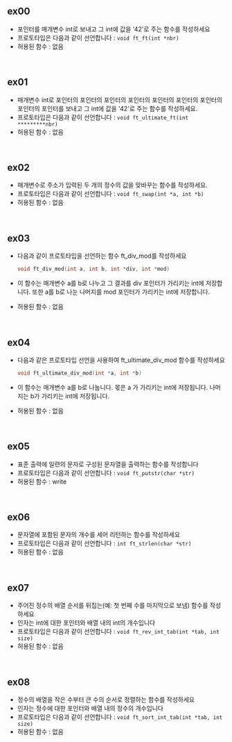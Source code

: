 ## ex00

- 포인터를 매개변수 int로 보내고 그 int에 값을 '42'로 주는 함수를 작성하세요
- 프로토타입은 다음과 같이 선언합니다 : `void ft_ft(int *nbr)`
- 허용된 함수 : 없음

<br/>



## ex01

- 매개변수 int로 포인터의 포인터의 포인터의 포인터의 포인터의 포인터의 포인터의 포인터의 포인터를 보내고 그 int에 값을 '42'로 주는 함수를 작성하세요.
- 프로토타입은 다음과 같이 선언합니다 : `void ft_ultimate_ft(int *********nbr)`
- 허용된 함수 : 없음

<br/>



## ex02

- 매개변수로 주소가 입력된 두 개의 정수의 값을 맞바꾸는 함수를 작성하세요.
- 프로토타입은 다음과 같이 선언합니다 : `void ft_swap(int *a, int *b)`
- 허용된 함수 : 없음

<br/>



## ex03

- 다음과 같이 프로토타입을 선언하는 함수 ft_div_mod를 작성하세요

  ```c
  void ft_div_mod(int a, int b, int *div, int *mod)
  ```
  
- 이 함수는 매개변수 a를 b로 나누고 그 결과를 div 포인터가 가리키는 int에 저장합니다. 또한 a를 b로 나눈 나머지를 mod 포인터가 가리키는 int에 저장합니다.
- 허용된 함수 : 없음

<br/>



## ex04

- 다음과 같은 프로토타입 선언을 사용하여 ft_ultimate_div_mod 함수를 작성하세요

  ```c
  void ft_ultimate_div_mod(int *a, int *b)
  ```

- 이 함수는 매개변수 a를 b로 나눕니다. 몫은 a 가 가리키는 int에 저장됩니다. 나머지는 b가 가리키는 int에 저장됩니다.
- 허용된 함수 : 없음
<br/>



## ex05

- 표준 출력에 일련의 문자로 구성된 문자열을 출력하는 함수를 작성합니다
- 프로토타입은 다음과 같이 선언합니다 : `void ft_putstr(char *str)`
- 허용된 함수 : write
<br/>



## ex06

- 문자열에 포함된 문자의 개수를 세어 리턴하는 함수를 작성하세요
- 프로토타입은 다음과 같이 선언합니다 : `int ft_strlen(char *str)`
- 허용된 함수 : 없음
<br/>



## ex07

- 주어진 정수의 배열 순서를 뒤집는(예: 첫 번째 수를 마지막으로 보냄) 함수를 작성하세요
- 인자는 int에 대한 포인터와 배열 내의 int의 개수입니다
- 프로토타입은 다음과 같이 선언합니다 : `void ft_rev_int_tab(int *tab, int size)`
- 허용된 함수 : 없음
<br/>



## ex08

- 정수의 배열을 작은 수부터 큰 수의 순서로 정렬하는 함수를 작성하세요
- 인자는 정수에 대한 포인터와 배열 내의 정수의 개수입니다
- 프로토타입은 다음과 같이 선언합니다 : `void ft_sort_int_tab(int *tab, int size)`
- 허용된 함수 : 없음
